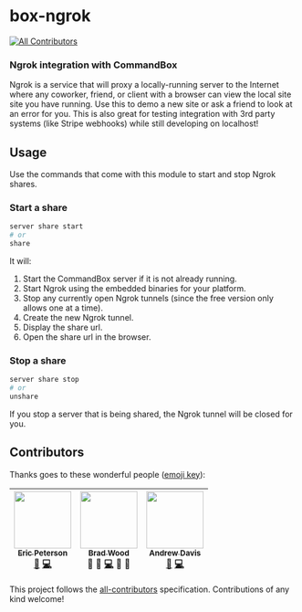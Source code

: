 # box-ngrok

[![All Contributors](https://img.shields.io/badge/all_contributors-3-orange.svg?style=flat-square)](#contributors)

### Ngrok integration with CommandBox

Ngrok is a service that will proxy a locally-running server to the Internet where any coworker, friend, or client with a browser 
can view the local site site you have running.  Use this to demo a new site or ask a friend to look at an error for you.  This is also great for testing integration with 3rd party systems (like Stripe webhooks) while still developing on localhost!

## Usage
Use the commands that come with this module to start and stop Ngrok shares.
### Start a share
```bash
server share start
# or
share
```

It will:

1. Start the CommandBox server if it is not already running.
2. Start Ngrok using the embedded binaries for your platform.
3. Stop any currently open Ngrok tunnels (since the free version only allows one at a time).
4. Create the new Ngrok tunnel.
5. Display the share url.
6. Open the share url in the browser.

### Stop a share
```bash
server share stop
# or
unshare
```

If you stop a server that is being shared, the Ngrok tunnel will be closed for you.




## Contributors

Thanks goes to these wonderful people ([emoji key](https://github.com/kentcdodds/all-contributors#emoji-key)):

<!-- ALL-CONTRIBUTORS-LIST:START - Do not remove or modify this section -->
| [<img src="https://avatars2.githubusercontent.com/u/2583646?v=3" width="100px;"/><br /><sub>Eric Peterson</sub>](https://github.com/elpete)<br />[🐛](https://github.com/elpete/box-ngrok/issues?q=author%3Aelpete) [💻](https://github.com/elpete/box-ngrok/commits?author=elpete) | [<img src="https://avatars3.githubusercontent.com/u/584009?v=3" width="100px;"/><br /><sub>Brad Wood</sub>](http://www.codersrevolution.com)<br />💬 📝 [💻](https://github.com/elpete/box-ngrok/commits?author=bdw429s) 👀 📢 | [<img src="https://avatars3.githubusercontent.com/u/2083202?v=3" width="100px;"/><br /><sub>Andrew Davis</sub>](http://www.bluewatersolutions.com)<br />[🐛](https://github.com/elpete/box-ngrok/issues?q=author%3Abyandrewdavis) [💻](https://github.com/elpete/box-ngrok/commits?author=byandrewdavis) |
| :---: | :---: | :---: |
<!-- ALL-CONTRIBUTORS-LIST:END -->

This project follows the [all-contributors](https://github.com/kentcdodds/all-contributors) specification. Contributions of any kind welcome!

